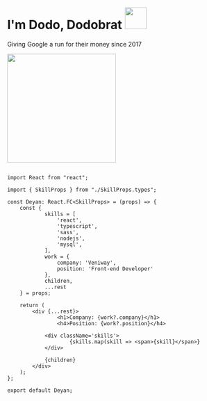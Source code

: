 # I'm Dodo, Dodobrat <img src="https://media.giphy.com/media/TdvgwNdoIY9Ncl2D4d/giphy.gif" height="50">

Giving Google a run for their money since 2017

<img src="https://media.giphy.com/media/eoxomXXVL2S0E/source.gif" height="250">

```tsx

import React from "react";

import { SkillProps } from "./SkillProps.types";

const Deyan: React.FC<SkillProps> = (props) => {
	const { 
    		skills = [
      			'react',
      			'typescript',
		      	'sass',
		      	'nodejs',
		      	'mysql',
	    	],  
	    	work = {
	      		company: 'Veniway',
	      		position: 'Front-end Developer'
	    	},
	    	children, 
	    	...rest
  	} = props;
  
	return (
		<div {...rest}>
      			<h1>Company: {work?.company}</h1>
      			<h4>Position: {work?.position}</h4>
			
			<div className='skills'>
      				{skills.map(skill => <span>{skill}</span>}
			</div>
			
			{children}
		</div>
	);
};

export default Deyan;

```
